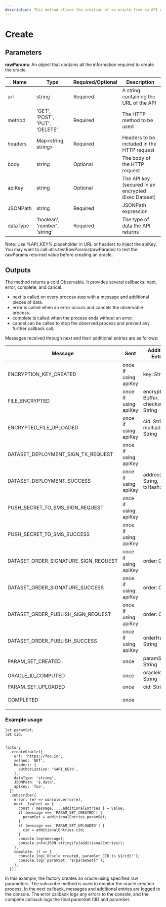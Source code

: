 ```yaml
---
description: This method allows the creation of an oracle from an API using rawParams.
---
```


# Create

## Parameters

**rawParams**: An object that contains all the information required to create the oracle.

| Name     | Type                           | Required/Optional | Description                                         |
| -------- | ------------------------------ | ----------------- | --------------------------------------------------- |
| url      | string                         | Required          | A string containing the URL of the API              |
| method   | 'GET', 'POST', 'PUT', 'DELETE' | Required          | The HTTP method to be used                          |
| headers  | Map\<string, string>           | Required          | Headers to be included in the HTTP request          |
| body     | string                         | Optional          | The body of the HTTP request                        |
| apiKey   | string                         | Optional          | The API key (secured in an encrypted iExec Dataset) |
| JSONPath | string                         | Required          | JSONPath expression                                 |
| dataType | 'boolean', 'number', 'string'  | Required          | The type of data the API returns                    |



Note: Use %API\_KEY% placeholder in URL or headers to inject the apiKey. You may want to call utils.testRawParams(rawParams) to test the rawParams returned value before creating an oracle.

## Outputs

The method returns a cold Observable. It provides several callbacks: next, error, complete, and cancel.

* next is called on every process step with a message and additional pieces of data.
* error is called when an error occurs and cancels the observable process.
* complete is called when the process ends without an error.
* cancel can be called to stop the observed process and prevent any further callback call.

Messages received through next and their additional entries are as follows:

| Message                                  | Sent                 | Additional Entries                      |
| ---------------------------------------- | -------------------- | --------------------------------------- |
| ENCRYPTION\_KEY\_CREATED                 | once if using apiKey | key: String                             |
| FILE\_ENCRYPTED                          | once if using apiKey | encryptedFile: Buffer, checksum: String |
| ENCRYPTED\_FILE\_UPLOADED                | once if using apiKey | cid: String, multiaddr: String          |
| DATASET\_DEPLOYMENT\_SIGN\_TX\_REQUEST   | once if using apiKey | <p><br></p>                             |
| DATASET\_DEPLOYMENT\_SUCCESS             | once if using apiKey | address: String, txHash: String         |
| PUSH\_SECRET\_TO\_SMS\_SIGN\_REQUEST     | once if using apiKey | <p><br></p>                             |
| PUSH\_SECRET\_TO\_SMS\_SUCCESS           | once if using apiKey | <p><br></p>                             |
| DATASET\_ORDER\_SIGNATURE\_SIGN\_REQUEST | once if using apiKey | order: Object                           |
| DATASET\_ORDER\_SIGNATURE\_SUCCESS       | once if using apiKey | order: Object                           |
| DATASET\_ORDER\_PUBLISH\_SIGN\_REQUEST   | once if using apiKey | order: Object                           |
| DATASET\_ORDER\_PUBLISH\_SUCCESS         | once if using apiKey | orderHash: String                       |
| PARAM\_SET\_CREATED                      | once                 | paramSet: String                        |
| ORACLE\_ID\_COMPUTED                     | once                 | oracleId: String                        |
| PARAM\_SET\_UPLOADED                     | once                 | cid: String                             |
| COMPLETED                                | once                 | <p><br></p>                             |

### Example usage

```
let paramSet;
let cid;


factory
  .createOracle({
    url: 'https://foo.io',
    method: 'GET',
    headers: {
      authorization: '%API_KEY%',
    },
    dataType: 'string',
    JSONPath: '$.data',
    apiKey: 'foo',
  })
  .subscribe({
    error: (e) => console.error(e),
    next: (value) => {
      const { message, ...additionalEntries } = value;
      if (message === 'PARAM_SET_CREATED') {
        paramSet = additionalEntries.paramSet;
      }
      if (message === 'PARAM_SET_UPLOADED') {
        cid = additionalEntries.cid;
      }
      console.log(message);
      console.info(JSON.stringify(additionalEntries));
    },
    complete: () => {
      console.log(`Oracle created, paramSet CID is ${cid}!`);
      console.log(`paramSet: "${paramSet}"`);
    },
  });
```

In this example, the factory creates an oracle using specified raw parameters. The subscribe method is used to monitor the oracle creation process. In the next callback, messages and additional entries are logged to the console. The error callback logs any errors to the console, and the complete callback logs the final paramSet CID and paramSet.
